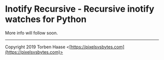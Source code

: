 # Inotify Recursive - Recursive inotify watches for Python

More info will follow soon.

----

Copyright 2019 Torben Haase \<[https://pixelsvsbytes.com](https://pixelsvsbytes.com)>
